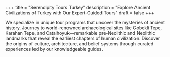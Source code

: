 +++
title = "Serendipity Tours Turkey"
description = "Explore Ancient Civilizations of Turkey with Our Expert-Guided Tours"
draft = false
+++

We specialize in unique tour programs that uncover the mysteries of ancient history. Journey to world-renowned archaeological sites like Gobekli Tepe, Karahan Tepe, and Catalhoyuk—remarkable pre-Neolithic and Neolithic landmarks that reveal the earliest chapters of human civilization. Discover the origins of culture, architecture, and belief systems through curated experiences led by our knowledgeable guides.